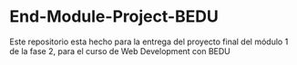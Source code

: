 # End-Module-Project-BEDU
Este repositorio esta hecho para la entrega del proyecto final del módulo 1 de la fase 2, para el curso de Web Development con BEDU
